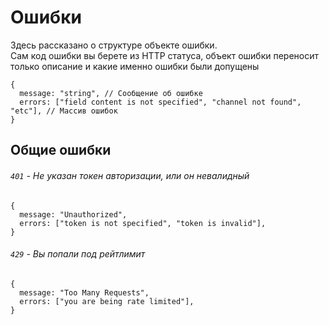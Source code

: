 # Ошибки
Здесь рассказано о структуре объекте ошибки.<br>
Сам код ошибки вы берете из HTTP статуса, объект ошибки переносит только описание и какие именно ошибки были допущены
```json5
{
  message: "string", // Сообщение об ошибке
  errors: ["field content is not specified", "channel not found", "etc"], // Массив ошибок
}
```

## Общие ошибки
###### `401` - Не указан токен авторизации, или он невалидный
```json5
{
  message: "Unauthorized",
  errors: ["token is not specified", "token is invalid"],
}
```
###### `429` - Вы попали под рейтлимит
```json5
{
  message: "Too Many Requests",
  errors: ["you are being rate limited"],
}
```